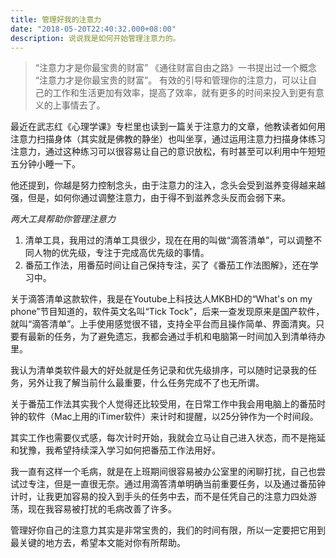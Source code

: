 ```yaml
---
title: 管理好我的注意力
date: "2018-05-20T22:40:32.000+08:00"
description: 说说我是如何开始管理注意力的。
---
```


>“注意力才是你最宝贵的财富”
《通往财富自由之路》一书提出过一个概念
>“注意力才是你最宝贵的财富”。
有效的引导和管理你的注意力，可以让自己的工作和生活更加有效率，提高了效率，就有更多的时间来投入到更有意义的上事情去了。
 
最近在武志红《心理学课》专栏里也读到一篇关于注意力的文章，他教读者如何用注意力扫描身体（其实就是佛教的静坐）也叫坐享，通过运用注意力扫描身体练习注意力，通过这种练习可以很容易让自己的意识放松，有时甚至可以利用中午短短五分钟小睡一下。
 
他还提到，你越是努力控制念头，由于注意力的注入，念头会受到滋养变得越来越强，但是，如何你通过调整注意力，由于得不到滋养念头反而会弱下来。
 
*两大工具帮助你管理注意力*
1. 清单工具，我用过的清单工具很少，现在在用的叫做“滴答清单”，可以调整不同人物的优先级，专注于完成高优先级的事情。
2. 番茄工作法，用番茄时间让自己保持专注，买了《番茄工作法图解》，还在学习中。
 
关于滴答清单这款软件，我是在Youtube上科技达人MKBHD的“What's on my phone”节目知道的，软件英文名叫“Tick Tock"，后来一查发现原来是国产软件，就叫“滴答清单”。上手使用感觉很不错，支持全平台而且操作简单、界面清爽。只要有最新的任务，为了避免遗忘，我都会通过手机和电脑第一时间加入到清单待办里。

 
我认为清单类软件最大的好处就是任务记录和优先级排序，可以随时记录我的任务，另外让我了解当前什么最重要，什么任务完成不了也无所谓。

关于番茄工作法其实我个人觉得还比较受用，在日常工作中我会用电脑上的番茄时钟的软件（Mac上用的iTimer软件）来计时和提醒，以25分钟作为一个时间段。
 
其实工作也需要仪式感，每次计时开始，我就会立马让自己进入状态，而不是拖延和犹豫，我希望持续深入学习如何把番茄工作法用好。
 
我一直有这样一个毛病，就是在上班期间很容易被办公室里的闲聊打扰，自己也尝试过专注，但是一直很无奈。通过用滴答清单明确当前重要任务，以及通过番茄钟计时，让我更加容易的投入到手头的任务中去，而不是任凭自己的注意力四处游荡，现在我容易被打扰的毛病改善了许多。
 
管理好你自己的注意力其实是非常宝贵的，我们的时间有限，所以一定要把它用到最关键的地方去，希望本文能对你有所帮助。
